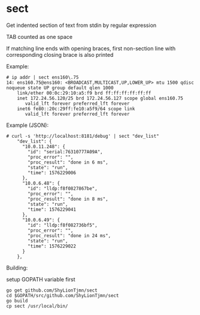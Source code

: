 # sect

Get indented section of text from stdin by regular expression

TAB counted as one space

If matching line ends with opening braces, first non-section line with corresponding closing brace is also printed

Example:
```
# ip addr | sect ens160\.75
14: ens160.75@ens160: <BROADCAST,MULTICAST,UP,LOWER_UP> mtu 1500 qdisc noqueue state UP group default qlen 1000
    link/ether 00:0c:29:10:a5:f9 brd ff:ff:ff:ff:ff:ff
    inet 172.24.56.120/25 brd 172.24.56.127 scope global ens160.75
       valid_lft forever preferred_lft forever
    inet6 fe80::20c:29ff:fe10:a5f9/64 scope link 
       valid_lft forever preferred_lft forever
```

Example (JSON):
```
# curl -s 'http://localhost:8181/debug' | sect "dev_list"
    "dev_list": {
      "10.0.11.248": {
        "id": "serial:76310777A09A",
        "proc_error": "",
        "proc_result": "done in 6 ms",
        "state": "run",
        "time": 1576229006
      },
      "10.0.6.48": {
        "id": "lldp:f8f0827867be",
        "proc_error": "",
        "proc_result": "done in 8 ms",
        "state": "run",
        "time": 1576229041
      },
      "10.0.6.49": {
        "id": "lldp:f8f082736bf5",
        "proc_error": "",
        "proc_result": "done in 24 ms",
        "state": "run",
        "time": 1576229022
      }
    },
```

Building:

setup GOPATH variable first

```
go get github.com/ShyLionTjmn/sect
cd $GOPATH/src/github.com/ShyLionTjmn/sect
go build
cp sect /usr/local/bin/
```
